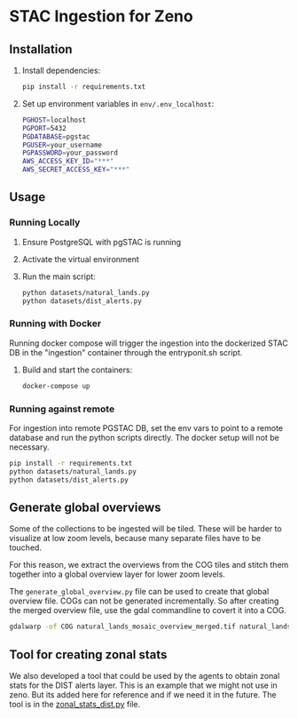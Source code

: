 # STAC Ingestion for Zeno

## Installation

1. Install dependencies:

   ```bash
   pip install -r requirements.txt
   ```

2. Set up environment variables in `env/.env_localhost`:

   ```bash
   PGHOST=localhost
   PGPORT=5432
   PGDATABASE=pgstac
   PGUSER=your_username
   PGPASSWORD=your_password
   AWS_ACCESS_KEY_ID="***"
   AWS_SECRET_ACCESS_KEY="***"
   ```

## Usage

### Running Locally

1. Ensure PostgreSQL with pgSTAC is running
2. Activate the virtual environment
3. Run the main script:

   ```bash
   python datasets/natural_lands.py
   python datasets/dist_alerts.py
   ```

### Running with Docker

Running docker compose will trigger the ingestion into
the dockerized STAC DB in the "ingestion" container through
the entryponit.sh script.

1. Build and start the containers:

   ```bash
   docker-compose up
   ```

### Running against remote

For ingestion into remote PGSTAC DB, set the env vars
to point to a remote database and run the python
scripts directly. The docker setup will not be necessary.

```bash
pip install -r requirements.txt
python datasets/natural_lands.py
python datasets/dist_alerts.py
```

## Generate global overviews

Some of the collections to be ingested will be tiled. These will be
harder to visualize at low zoom levels, because many separate files
have to be touched.

For this reason, we extract the overviews from the COG tiles and stitch
them together into a global overview layer for lower zoom levels.

The `generate_global_overview.py` file can be used to create that global
overview file. COGs can not be generated incrementally. So after creating
the merged overview file, use the gdal commandline to covert it into a COG.

```bash
gdalwarp -of COG natural_lands_mosaic_overview_merged.tif natural_lands_mosaic_overview_cog.tif
```

## Tool for creating zonal stats

We also developed a tool that could be used by the agents to obtain
zonal stats for the DIST alerts layer. This is an example that we
might not use in zeno. But its added here for reference and if we
need it in the future. The tool is in the
[zonal_stats_dist.py](zonal_stats_dist.py) file.
